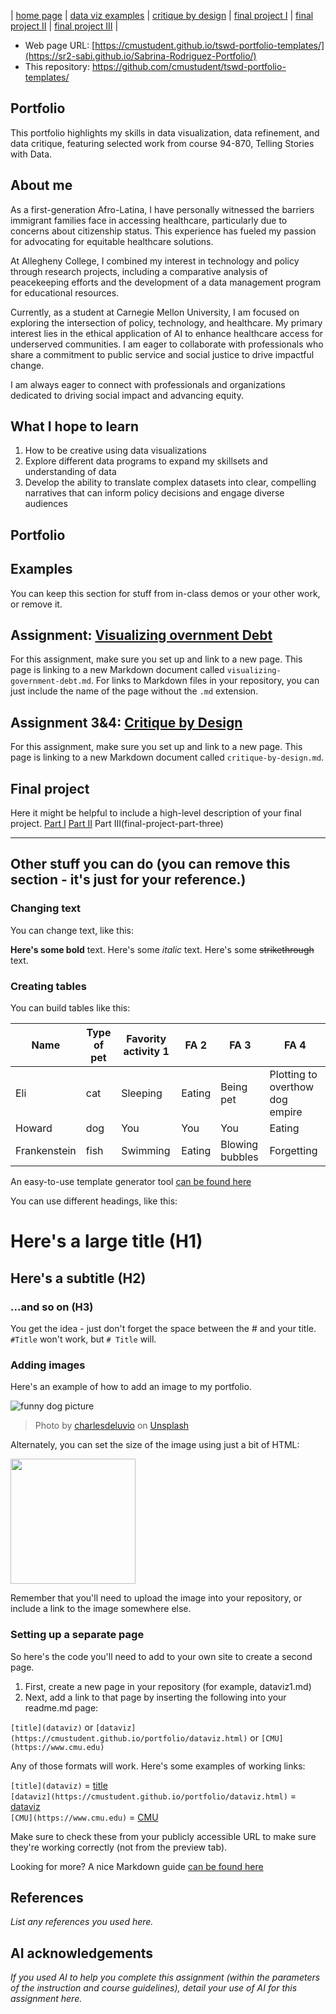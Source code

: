 | [home page]([https://cmustudent.github.io/tswd-portfolio-templates/](https://sr2-sabi.github.io/Sabrina-Rodriguez-Portfolio/)) | [data viz examples](dataviz-examples) | [critique by design]([critique-by-design](https://sr2-sabi.github.io/Sabrina-Rodriguez-Portfolio/critique-by-design)) | [final project I]([final-project-part-one](https://sr2-sabi.github.io/Sabrina-Rodriguez-Portfolio/final-project-part-one)) | [final project II]([final-project-part-two](https://sr2-sabi.github.io/Sabrina-Rodriguez-Portfolio/final-project-part-two)) | [final project III](https://sr2-sabi.github.io/Sabrina-Rodriguez-Portfolio/final-project-part-three) |

- Web page URL: [https://cmustudent.github.io/tswd-portfolio-templates/](https://sr2-sabi.github.io/Sabrina-Rodriguez-Portfolio/)
- This repository: https://github.com/cmustudent/tswd-portfolio-templates/

## Portfolio
This portfolio highlights my skills in data visualization, data refinement, and data critique, featuring selected work from course 94-870, Telling Stories with Data.

## About me
As a first-generation Afro-Latina, I have personally witnessed the barriers immigrant families face in accessing healthcare, particularly due to concerns about citizenship status. This experience has fueled my passion for advocating for equitable healthcare solutions.

At Allegheny College, I combined my interest in technology and policy through research projects, including a comparative analysis of peacekeeping efforts and the development of a data management program for educational resources.

Currently, as a student at Carnegie Mellon University, I am focused on exploring the intersection of policy, technology, and healthcare. My primary interest lies in the ethical application of AI to enhance healthcare access for underserved communities. I am eager to collaborate with professionals who share a commitment to public service and social justice to drive impactful change.

I am always eager to connect with professionals and organizations dedicated to driving social impact and advancing equity.

## What I hope to learn
1. How to be creative using data visualizations
2. Explore different data programs to expand my skillsets and understanding of data
3. Develop the ability to translate complex datasets into clear, compelling narratives that can inform policy decisions and engage diverse audiences

## Portfolio

## Examples
You can keep this section for stuff from in-class demos or your other work, or remove it. 

## Assignment: [Visualizing overnment Debt](visualizing-government-debt)
For this assignment, make sure you set up and link to a new page.  This page is linking to a new Markdown document called `visualizing-government-debt.md`.  For links to Markdown files in your repository, you can just include the name of the page without the `.md` extension. 

## Assignment 3&4: [Critique by Design](critique-by-design)
For this assignment, make sure you set up and link to a new page.  This page is linking to a new Markdown document called `critique-by-design.md`.  

## Final project
Here it might be helpful to include a high-level description of your final project. 
[Part I](final-project-part-one)
[Part II](final-project-part-two)
Part III(final-project-part-three)

---
## Other stuff you can do (you can remove this section - it's just for your reference.)

### Changing text

You can change text, like this: 

**Here's some bold** text.  Here's some *italic* text. Here's some ~~strikethrough~~ text. 

### Creating tables

You can build tables like this: 

| Name         | Type of pet | Favority activity 1 | FA 2   | FA 3            | FA 4                                |
|--------------|-------------|---------------------|--------|-----------------|-------------------------------------|
| Eli          | cat         | Sleeping            | Eating | Being pet       | Plotting to overthow dog empire     |
| Howard       | dog         | You                 | You    | You             | Eating                              |
| Frankenstein | fish        | Swimming            | Eating | Blowing bubbles | Forgetting                          |

An easy-to-use template generator tool [can be found here](https://www.tablesgenerator.com/markdown_tables)

You can use different headings, like this: 

# Here's a large title (H1)
## Here's a subtitle (H2)
### ...and so on (H3)
You get the idea - just don't forget the space between the # and your title.  `#Title` won't work, but `# Title` will. 

### Adding images

Here's an example of how to add an image to my portfolio.  

![funny dog picture](funny-dog-unsplash.jpg)
> Photo by <a href="https://unsplash.com/pt-br/@charlesdeluvio?utm_source=unsplash&utm_medium=referral&utm_content=creditCopyText">charlesdeluvio</a> on <a href="https://unsplash.com/photos/K4mSJ7kc0As?utm_source=unsplash&utm_medium=referral&utm_content=creditCopyText">Unsplash</a>
  

Alternately, you can set the size of the image using just a bit of HTML: 

<img src="funny-dog-unsplash.jpg" width="200"/>

Remember that you'll need to upload the image into your repository, or include a link to the image somewhere else.  

### Setting up a separate page

So here's the code you'll need to add to your own site to create a second page. 

1. First, create a new page in your repository (for example, dataviz1.md)
2. Next, add a link to that page by inserting the following into your readme.md page:

`[title](dataviz)` or `[dataviz](https://cmustudent.github.io/portfolio/dataviz.html)` or `[CMU](https://www.cmu.edu)`

Any of those formats will work. Here's some examples of working links: 

`[title](dataviz)` = [title](dataviz)  
`[dataviz](https://cmustudent.github.io/portfolio/dataviz.html)` = [dataviz](https://cmustudent.github.io/portfolio/dataviz.html)  
`[CMU](https://www.cmu.edu)` = [CMU](https://www.cmu.edu)   

Make sure to check these from your publicly accessible URL to make sure they're working correctly (not from the preview tab). 

Looking for more?  A nice Markdown guide [can be found here](https://www.markdownguide.org/cheat-sheet/)

## References
_List any references you used here._

## AI acknowledgements
_If you used AI to help you complete this assignment (within the parameters of the instruction and course guidelines), detail your use of AI for this assignment here._

